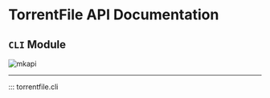 # TorrentFile API Documentation

## `CLI` Module

![mkapi](torrentfile.cli)

------

::: torrentfile.cli
